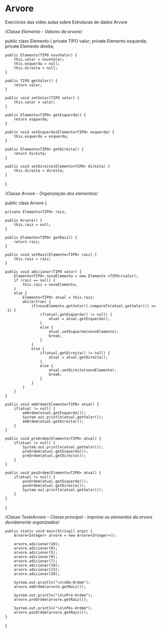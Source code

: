 # Arvore
Exercícios das vídeo aulas sobre Estruturas de dados Arvore

/*Classe Elemento - Valores da arvore*/

public class Elemento<TIPO> {
	private TIPO valor;
	private Elemento<TIPO> esquerda;
	private Elemento<TIPO> direita;
	
	public Elemento(TIPO novoValor) {
		this.valor = novoValor;
		this.esquerda = null;
		this.direita = null;
	}

	public TIPO getValor() {
		return valor;
	}

	public void setValor(TIPO valor) {
		this.valor = valor;
	}

	public Elemento<TIPO> getEsquerda() {
		return esquerda;
	}

	public void setEsquerda(Elemento<TIPO> esquerda) {
		this.esquerda = esquerda;
	}

	public Elemento<TIPO> getDireita() {
		return direita;
	}

	public void setDireita(Elemento<TIPO> direita) {
		this.direita = direita;
	}
}

/*Classe Arvore - Organização dos elementos*/

public class Arvore<TIPO extends Comparable>  {

	private Elemento<TIPO> raiz;
	
	public Arvore() {
		this.raiz = null;
	}
	
	public Elemento<TIPO> getRaiz() {
		return raiz;
	}

	public void setRaiz(Elemento<TIPO> raiz) {
		this.raiz = raiz;
	}

	public void adicionar(TIPO valor) {
		Elemento<TIPO> novoElemento = new Elemento <TIPO>(valor);
		if (raiz == null) {
			this.raiz = novoElemento;
		}
		else {
			Elemento<TIPO> atual = this.raiz;
			while(true) {
				if(novoElemento.getValor().compareTo(atual.getValor()) == -1) {
					if(atual.getEsquerda() != null) {
						atual = atual.getEsquerda();
					}
					else {
						atual.setEsquerda(novoElemento);
						break;
					}
				}
				else {
					if(atual.getDireita() != null) {
						atual = atual.getDireita();
					}
					else {
						atual.setDireita(novoElemento);
						break; 
					}
				}
			}
		}
	}
	
	public void emOrdem(Elemento<TIPO> atual) {
		if(atual != null) {
			emOrdem(atual.getEsquerda());
			System.out.println(atual.getValor());
			emOrdem(atual.getDireita());
		}
	}
		
	public void preOrdem(Elemento<TIPO> atual) {
		if(atual != null) {
			System.out.println(atual.getValor());
			preOrdem(atual.getEsquerda());
			preOrdem(atual.getDireita());
		}
	}
	
	public void posOrdem(Elemento<TIPO> atual) {
		if(atual != null) {
			posOrdem(atual.getEsquerda());
			posOrdem(atual.getDireita());
			System.out.println(atual.getValor());
		}
	}
}

/*Classe TesteArvore - Classe principal - Imprime os elementos da arvore devidamente organizados*/

	public static void main(String[] args) {
		Arvore<Integer> arvore = new Arvore<Integer>();
		
		arvore.adicionar(10);
		arvore.adicionar(8);
		arvore.adicionar(5);
		arvore.adicionar(9);
		arvore.adicionar(7);
		arvore.adicionar(18);
		arvore.adicionar(13);
		arvore.adicionar(20);
		
		System.out.println("\n\nEm-Ordem");
		arvore.emOrdem(arvore.getRaiz());
		
		System.out.println("\n\nPré-Ordem");
		arvore.preOrdem(arvore.getRaiz());
		
		System.out.println("\n\nPós-Ordem");
		arvore.posOrdem(arvore.getRaiz());
	}
}
